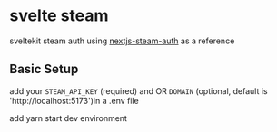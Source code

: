 # svelte steam

sveltekit steam auth using [nextjs-steam-auth](https://github.com/HilliamT/nextjs-steam-auth) as a reference

## Basic Setup

add your `STEAM_API_KEY` (required) and OR `DOMAIN` (optional, default is 'http://localhost:5173')in a .env file

add yarn start dev environment

 